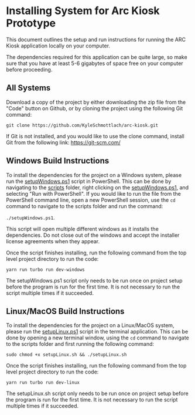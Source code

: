 # Installing System for Arc Kiosk Prototype

This document outlines the setup and run instructions for running the ARC Kiosk application locally on your computer.

The dependencies required for this application can be quite large, so make sure that you have at least 5-6 gigabytes of space free on your computer before proceeding.

## All Systems

Download a copy of the project by either downloading the zip file from the "Code" button on Github, or by cloning the project using the following Git command:

`
git clone https://github.com/KyleSchmottlach/arc-kiosk.git
`

If Git is not installed, and you would like to use the clone command, install Git from the following link: https://git-scm.com/

## Windows Build Instructions

To install the dependencies for the project on a Windows system, please run the
[setupWindows.ps1](scripts/setupWindows.ps1) script in PowerShell. This can be 
done by navigating to the [scripts](scripts) folder, right clicking on the 
[setupWindows.ps1](scripts/setupWindows.ps1), and selecting "Run with PowerShell". 
If you would like to run the file from the PowerShell command line, open a new 
PowerShell session, use the `cd` command to navigate to the scripts folder and 
run the command:

`./setupWindows.ps1`.

This script will open multiple different windows as it installs the dependencies.
Do not close out of the windows and accept the installer license agreements when
they appear.

Once the script finishes installing, run the following command from the top level
project directory to run the code:

`
yarn run turbo run dev-windows
`

The setupWindows.ps1 script only needs to be run once on project setup before the program
is run for the first time. It is not necessary to run the script multiple times if
it succeeded.

## Linux/MacOS Build Instructions

To install the dependencies for the project on a Linux/MacOS system, please run the
[setupLinux.ps1](scripts/setupLinux.sh) script in the terminal application. This can be 
done by opening a new terminal window, using the `cd` command to navigate to the 
scripts folder and first running the following command: 

`
sudo chmod +x setupLinux.sh && ./setupLinux.sh
`

Once the script finishes installing, run the following command from the top level
project directory to run the code:

`
yarn run turbo run dev-linux
`

The setupLinux.sh script only needs to be run once on project setup before the program
is run for the first time. It is not necessary to run the script multiple times if
it succeeded.